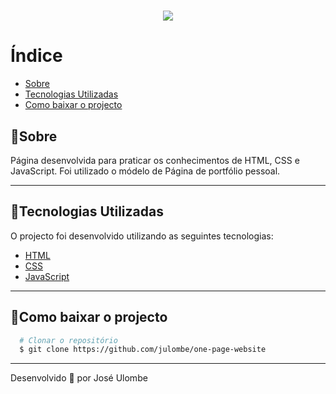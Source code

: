<h1 align="center">
    <img src="https://ik.imagekit.io/jlzh3neixu/onepage_pvooDi1NYG8A.png">
</h1>

# Índice
  - [Sobre](#sobre)
  - [Tecnologias Utilizadas](#tecnologias-utilizadas)
  - [Como baixar o projecto](#como-baixar-o-projecto)



## 🎯Sobre

Página desenvolvida para praticar os conhecimentos de HTML, CSS e JavaScript. Foi utilizado o módelo de Página de portfólio pessoal.

---

## 🚀Tecnologias Utilizadas

O projecto foi desenvolvido utilizando as seguintes tecnologias:

- [HTML](https://www.learn-html.org/)
- [CSS](https://www.w3.org/Style/CSS/Overview.en.html)
- [JavaScript](http://www.ecma-international.org/ecma-262/6.0/)


---
  
 ## 📁Como baixar o projecto
  ```bash
    # Clonar o repositório
    $ git clone https://github.com/julombe/one-page-website

  ```
  ---
  Desenvolvido 💜 por José Ulombe